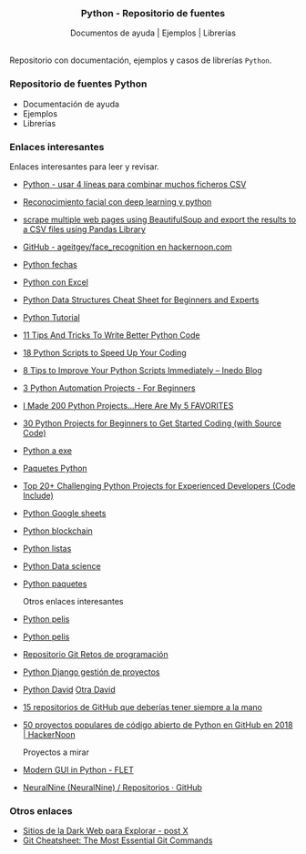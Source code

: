  <br />
<p align="center">
  <h3 align="center">Python - Repositorio de fuentes</h3>

  <p align="center">
    Documentos de ayuda | Ejemplos | Librerías
    <br>
    <br />
  </p>
</p>


Repositorio con documentación, ejemplos y casos de librerías `Python`.

### Repositorio de fuentes Python

* Documentación de ayuda
* Ejemplos
* Librerías


### Enlaces interesantes

  Enlaces interesantes para leer y revisar.

- [Python - usar 4 líneas para combinar muchos ficheros CSV](https://twitter.com/TomMitchellData/status/1766523617280454702?t=j7LYIITv3wg-GIBdi-_xtw&s=03)
- [Reconocimiento facial con deep learning y python](https://cienciadedatos.net/documentos/py34-reconocimiento-facial-deeplearning-python)
- [scrape multiple web pages using BeautifulSoup and export the results to a CSV files using Pandas Library](https://morioh.com/a/13dfb167ef80/how-to-scrape-multiple-web-pages-to-csv-using-beautifulsoup?s=03)
- [GitHub - ageitgey/face_recognition en hackernoon.com](https://github.com/ageitgey/face_recognition)
- [Python fechas](https://majornetwork.net/2024/02/datetimes-with-timezones-in-python/?s=03)
- [Python con Excel](https://morioh.com/a/a97aefa3f174/how-to-automate-excel-with-python-or-replace-vba-with-python?s=03)
- [Python Data Structures Cheat Sheet for Beginners and Experts](https://morioh.com/a/5d7544234050/python-data-structures-cheat-sheet-for-beginners-and-experts)
- [Python Tutorial](https://morioh.com/a/b0a0843ff9b1/build-an-interactive-analytics-dashboard-website-using-python?s=03)
- [11 Tips And Tricks To Write Better Python Code](https://morioh.com/a/f332ff09290c/11-tips-and-tricks-to-write-better-python-code)
- [18 Python Scripts to Speed Up Your Coding](https://morioh.com/a/4f4b74ba17cc/18-python-scripts-that-help-you-write-code-faster)
- [8 Tips to Improve Your Python Scripts Immediately – Inedo Blog](https://blog.inedo.com/python/8-ways-improve-python-scripts/)
- [3 Python Automation Projects - For Beginners](https://morioh.com/a/c131d457e3a5/python-automation-for-newbies-dive-into-3-beginner-friendly-projects?s=03)
- [I Made 200 Python Projects...Here Are My 5 FAVORITES](https://morioh.com/a/2b4c846f0388/5-python-projects-with-source-code?s=03)
- [30 Python Projects for Beginners to Get Started Coding (with Source Code)](https://t.co/mVXYlcYPPK)
- [Python a exe](https://morioh.com/a/cff5f4fcdaf2/how-to-convert-python-code-to-run-as-an-exe-on-windows-11?s=03)
- [Paquetes Python](https://realpython.com/python-import/?s=03)
- [Top 20+ Challenging Python Projects for Experienced Developers (Code Include)](https://morioh.com/a/39ea16f7b844/top-20-challenging-python-projects-for-experienced-developers?s=03)
- [Python Google sheets](https://morioh.com/a/b6b75a9810fd/sort-google-sheets-worksheets-using-google-sheets-api-in-python?s=03)
- [Python blockchain](https://morioh.com/a/1da8b5265775/simplecoin-python-blockchain-prototype?s=03)
- [Python listas](https://morioh.com/a/bb810d8dd98c/python-list-methods-a-comprehensive-guide?s=03)
- [Python Data science](https://github.com/OpenCodeInterpreter/OpenCodeInterpreter?s=03)
- [Python paquetes](https://blog.inedo.com/python/packages-authoring-best-practices/?utm_campaign=Python&utm_source=twitter&utm_medium=paidsocial&utm_content=BestAuthPythonPaidTwit&s=03)

  Otros enlaces interesantes

- [Python pelis](https://github.com/AnthonyBloomer/tmdbv3api/blob/master/README.rst)
- [Python pelis](https://github.com/Hircinelt/IMDB/issues/4)
- [Repositorio Git Retos de programación](https://github.com/mouredev/retos-programacion-2023)
- [Python Django gestión de proyectos](https://morioh.com/a/0143a3147843/build-a-simple-project-management-system-from-scratch-using-django?s=03)
- [Python David](https://github.com/davidbombal?tab=repositories&s=03)
    [Otra David](https://github.com/davidbombal/red-python-scripts/tree/main?s=03)
- [15 repositorios de GitHub que deberías tener siempre a la mano](https://platzi.com/blog/15-repositorios-de-github-que-deberias-tener-siempre-a-la-mano/)
- [50 proyectos populares de código abierto de Python en GitHub en 2018 | HackerNoon](https://hackernoon.com/50-popular-python-open-source-projects-on-github-in-2018-c750f9bf56a0)


  Proyectos a mirar

- [Modern GUI in Python - FLET](https://morioh.com/a/b8f5213477ad/build-modern-graphical-user-interfaces-in-python-with-flet)
- [NeuralNine (NeuralNine) / Repositorios · GitHub](https://github.com/NeuralNine?tab=repositories)

### Otros enlaces

- [Sitios de la Dark Web para Explorar - post X](https://twitter.com/IA_Quijote/status/1759993091165937716?t=v_douB2nOSeufkNAuMJyPw&s=03)
- [Git Cheatsheet: The Most Essential Git Commands](https://morioh.com/a/68bbb7e5b5dd/git-cheatsheet-the-most-essential-git-commands)
